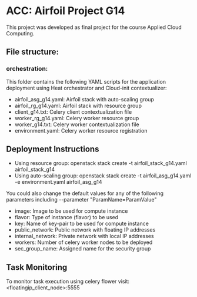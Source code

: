# ACC: Airfoil Project G14
This project was developed as final project for the course Applied Cloud Computing.

## File structure:

### orchestration:
This folder contains the following YAML scripts for the application deployment using Heat orchestrator and Cloud-init contextualizer:
- airfoil_asg_g14.yaml: Airfoil stack with auto-scaling group
- airfoil_rg_g14.yaml: Airfoil stack with resource group
- client_g14.txt: Celery client contextualization file
- worker_rg_g14.yaml: Celery worker resource group
- worker_g14.txt: Celery worker contextualization file
- environment.yaml: Celery worker resource registration

## Deployment Instructions
- Using resource group: openstack stack create -t airfoil_stack_g14.yaml airfoil_stack_g14
- Using auto-scaling group: openstack stack create -t airfoil_asg_g14.yaml -e environment.yaml airfoil_asg_g14

You could also change the default values for any of the following parameters including --parameter "ParamName=ParamValue"
- image:  Image to be used for compute instance
- flavor: Type of instance (flavor) to be used
- key: Name of key-pair to be used for compute instance
- public_network: Public network with floating IP addresses
- internal_network: Private network with local IP addresses
- workers: Number of celery worker nodes to be deployed
- sec_group_name: Assigned name for the security group

## Task Monitoring
To monitor task execution using celery flower visit:
<floatingip_client_node>:5555

